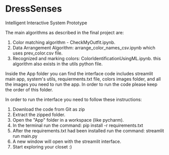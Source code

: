 # DressSenses
Intelligent Interactive System Prototype

The main algorithms as described in the final project are:
1. Color matching algorithm - CheckMyOutfit.ipynb.
2. Data Arrangement Algorithm: arrange_color_names_csv.ipynb which uses prev_color.csv file.
3. Recognized and marking colors: ColorIdentificationUsingML.ipynb. this algorithm also exists in the utils python file.

Inside the App folder you can find the interface code includes streamlit main app, system's utils, requierments.txt file, colors images folder, and all the images you need to run the app. In order to run the code please keep the order of this folder.

In order to run the interface you need to follow these instructions:
1. Download the code from Git as zip
2. Extract the zipped folder.
3. Open the "App" folder in a workspace (like pycharm).
4. In the terminal run the command: pip install -r requirements.txt
5. After the requirements.txt had been installed run the command: streamlit run main.py
6. A new window will open with the streamlit interface.
7. Start exploring your closet :)
